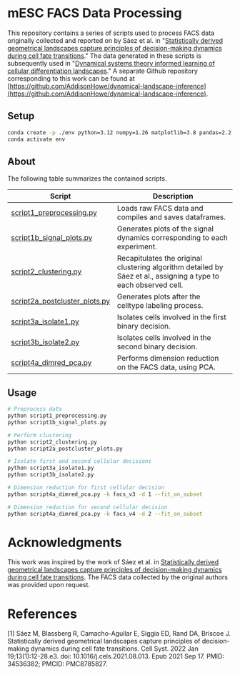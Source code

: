 # mESC FACS Data Processing

This repository contains a series of scripts used to process FACS data originally collected and reported on by Sáez et al. in "[Statistically derived geometrical landscapes capture principles of decision-making dynamics during cell fate transitions](https://pubmed.ncbi.nlm.nih.gov/34536382/)."
The data generated in these scripts is subsequently used in "[Dynamical systems theory informed learning of cellular differentiation landscapes](https://www.biorxiv.org/content/10.1101/2024.09.21.614191v1)."
A separate Github repository corresponding to this work can be found at [https://github.com/AddisonHowe/dynamical-landscape-inference](https://github.com/AddisonHowe/dynamical-landscape-inference).


## Setup

```bash
conda create -p ./env python=3.12 numpy=1.26 matplotlib=3.8 pandas=2.2 scikit-learn=1.4 scipy=1.12 seaborn=0.13 tqdm=4.66 umap-learn=0.5 ipykernel ipywidgets
conda activate env
```

## About

The following table summarizes the contained scripts. 

| Script | Description |
| --- | --- |
| [script1_preprocessing.py](script1_preprocessing.py) | Loads raw FACS data and compiles and saves dataframes. |
| [script1b_signal_plots.py](script1b_signal_plots.py) | Generates plots of the signal dynamics corresponding to each experiment. |
| [script2_clustering.py](script2_clustering.py) | Recapitulates the original clustering algorithm detailed by Sáez et al., assigning a type to each observed cell. |
| [script2a_postcluster_plots.py](script2a_postcluster_plots.py) | Generates plots after the celltype labeling process. |
| [script3a_isolate1.py](script3a_isolate1.py) | Isolates cells involved in the first binary decision. |
| [script3b_isolate2.py](script3b_isolate2.py) | Isolates cells involved in the second binary decision.  |
| [script4a_dimred_pca.py](script4a_dimred_pca.py) | Performs dimension reduction on the FACS data, using PCA. |


## Usage

```bash
# Preprocess data
python script1_preprocessing.py
python script1b_signal_plots.py

# Perform clustering
python script2_clustering.py
python script2a_postcluster_plots.py

# Isolate first and second cellular decisions
python script3a_isolate1.py
python script3b_isolate2.py

# Dimension reduction for first cellular decision
python script4a_dimred_pca.py -k facs_v3 -d 1 --fit_on_subset

# Dimension reduction for second cellular decision
python script4a_dimred_pca.py -k facs_v4 -d 2 --fit_on_subset
```


# Acknowledgments
This work was inspired by the work of Sáez et al. in [Statistically derived geometrical landscapes capture principles of decision-making dynamics during cell fate transitions](https://pubmed.ncbi.nlm.nih.gov/34536382/).
The FACS data collected by the original authors was provided upon request.


# References
[1] Sáez M, Blassberg R, Camacho-Aguilar E, Siggia ED, Rand DA, Briscoe J. Statistically derived geometrical landscapes capture principles of decision-making dynamics during cell fate transitions. Cell Syst. 2022 Jan 19;13(1):12-28.e3. doi: 10.1016/j.cels.2021.08.013. Epub 2021 Sep 17. PMID: 34536382; PMCID: PMC8785827.
